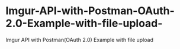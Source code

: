 # Imgur-API-with-Postman-OAuth-2.0-Example-with-file-upload-
Imgur API with Postman(OAuth 2.0) Example with file upload
